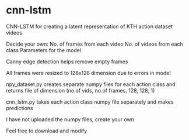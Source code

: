 # cnn-lstm
CNN-LSTM for creating a latent representation of KTH action dataset videos

Decide your own:  No. of frames from each video
                  No. of videos from each class
                  Parameters for the model
                  
Canny edge detection helps remove empty frames

All frames were resized to 128x128 dimension due to errors in model

npy_dataset.py creates separate numpy files for each action class and returns file of dimension (no.of vids, no.of frames, 128, 128, 1)

cnn_lstm.py takes each action class numpy file separately and makes predictions

I have not uploaded the numpy files, create your own

Feel free to download and modify
